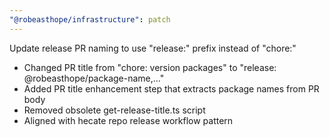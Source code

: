 ```yaml
---
"@robeasthope/infrastructure": patch
---
```


Update release PR naming to use "release:" prefix instead of "chore:"

- Changed PR title from "chore: version packages" to "release: @robeasthope/package-name,..."
- Added PR title enhancement step that extracts package names from PR body
- Removed obsolete get-release-title.ts script
- Aligned with hecate repo release workflow pattern
